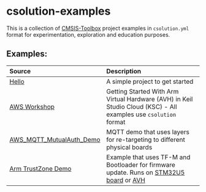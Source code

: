 # csolution-examples

This is a collection of [CMSIS-Toolbox](https://github.com/Open-CMSIS-Pack/devtools/blob/main/tools/README.md) project examples in `csolution.yml` format for experimentation, exploration and education purposes.

## Examples:

Source            | Description
:-----------------|:----------------------------------
[Hello](.\Hello\README.md) | A simple project to get started
[AWS Workshop](https://catalog.us-east-1.prod.workshops.aws/workshops/30043722-0362-4859-bc6f-c28836a2d7ac/en-US)  | Getting Started With Arm Virtual Hardware (AVH) in Keil Studio Cloud (KSC) - All examples use `csolution` format
[AWS_MQTT_MutualAuth_Demo](https://github.com/RobertRostohar/Demo_EW/tree/main/AWS_MQTT_MutualAuth_Demo)           | MQTT demo that uses layers for re-targeting to different physical boards
[Arm TrustZone Demo](https://github.com/MDK-Packs/TrustZone)                                                       | Example that uses TF-M and Bootloader for firmware update.  Runs on [STM32U5 board](https://www.st.com/en/evaluation-tools/b-u585i-iot02a.html) or [AVH](https://avh.arm.com/)






